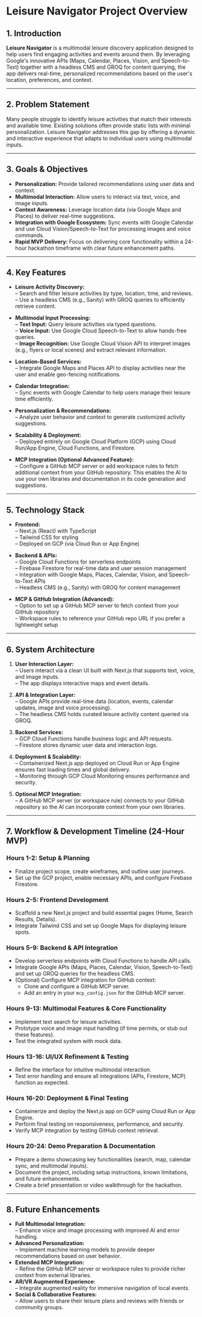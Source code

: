 # Leisure Navigator Project Overview

## 1. Introduction

**Leisure Navigator** is a multimodal leisure discovery application designed to help users find engaging activities and events around them. By leveraging Google's innovative APIs (Maps, Calendar, Places, Vision, and Speech-to-Text) together with a headless CMS and GROQ for content querying, the app delivers real-time, personalized recommendations based on the user's location, preferences, and context.

---

## 2. Problem Statement

Many people struggle to identify leisure activities that match their interests and available time. Existing solutions often provide static lists with minimal personalization. Leisure Navigator addresses this gap by offering a dynamic and interactive experience that adapts to individual users using multimodal inputs.

---

## 3. Goals & Objectives

- **Personalization:** Provide tailored recommendations using user data and context.
- **Multimodal Interaction:** Allow users to interact via text, voice, and image inputs.
- **Context Awareness:** Leverage location data (via Google Maps and Places) to deliver real-time suggestions.
- **Integration with Google Ecosystem:** Sync events with Google Calendar and use Cloud Vision/Speech-to-Text for processing images and voice commands.
- **Rapid MVP Delivery:** Focus on delivering core functionality within a 24-hour hackathon timeframe with clear future enhancement paths.

---

## 4. Key Features

- **Leisure Activity Discovery:**  
  – Search and filter leisure activities by type, location, time, and reviews.  
  – Use a headless CMS (e.g., Sanity) with GROQ queries to efficiently retrieve content.

- **Multimodal Input Processing:**  
  – **Text Input:** Query leisure activities via typed questions.  
  – **Voice Input:** Use Google Cloud Speech-to-Text to allow hands-free queries.  
  – **Image Recognition:** Use Google Cloud Vision API to interpret images (e.g., flyers or local scenes) and extract relevant information.

- **Location-Based Services:**  
  – Integrate Google Maps and Places API to display activities near the user and enable geo-fencing notifications.

- **Calendar Integration:**  
  – Sync events with Google Calendar to help users manage their leisure time efficiently.

- **Personalization & Recommendations:**  
  – Analyze user behavior and context to generate customized activity suggestions.

- **Scalability & Deployment:**  
  – Deployed entirely on Google Cloud Platform (GCP) using Cloud Run/App Engine, Cloud Functions, and Firestore.

- **MCP Integration (Optional Advanced Feature):**  
  – Configure a GitHub MCP server or add workspace rules to fetch additional context from your GitHub repository. This enables the AI to use your own libraries and documentation in its code generation and suggestions.

---

## 5. Technology Stack

- **Frontend:**  
  – Next.js (React) with TypeScript  
  – Tailwind CSS for styling  
  – Deployed on GCP (via Cloud Run or App Engine)

- **Backend & APIs:**  
  – Google Cloud Functions for serverless endpoints  
  – Firebase Firestore for real-time data and user session management  
  – Integration with Google Maps, Places, Calendar, Vision, and Speech-to-Text APIs  
  – Headless CMS (e.g., Sanity) with GROQ for content management

- **MCP & GitHub Integration (Advanced):**  
  – Option to set up a GitHub MCP server to fetch context from your GitHub repository  
  – Workspace rules to reference your GitHub repo URL if you prefer a lightweight setup

---

## 6. System Architecture

1. **User Interaction Layer:**  
   – Users interact via a clean UI built with Next.js that supports text, voice, and image inputs.  
   – The app displays interactive maps and event details.

2. **API & Integration Layer:**  
   – Google APIs provide real-time data (location, events, calendar updates, image and voice processing).  
   – The headless CMS holds curated leisure activity content queried via GROQ.

3. **Backend Services:**  
   – GCP Cloud Functions handle business logic and API requests.  
   – Firestore stores dynamic user data and interaction logs.

4. **Deployment & Scalability:**  
   – Containerized Next.js app deployed on Cloud Run or App Engine ensures fast loading times and global delivery.  
   – Monitoring through GCP Cloud Monitoring ensures performance and security.

5. **Optional MCP Integration:**  
   – A GitHub MCP server (or workspace rule) connects to your GitHub repository so the AI can incorporate context from your own libraries.

---

## 7. Workflow & Development Timeline (24-Hour MVP)

### **Hours 1-2: Setup & Planning**
- Finalize project scope, create wireframes, and outline user journeys.
- Set up the GCP project, enable necessary APIs, and configure Firebase Firestore.

### **Hours 2-5: Frontend Development**
- Scaffold a new Next.js project and build essential pages (Home, Search Results, Details).
- Integrate Tailwind CSS and set up Google Maps for displaying leisure spots.

### **Hours 5-9: Backend & API Integration**
- Develop serverless endpoints with Cloud Functions to handle API calls.
- Integrate Google APIs (Maps, Places, Calendar, Vision, Speech-to-Text) and set up GROQ queries for the headless CMS.
- (Optional) Configure MCP integration for GitHub context:
  - Clone and configure a GitHub MCP server.
  - Add an entry in your `mcp_config.json` for the GitHub MCP server.

### **Hours 9-13: Multimodal Features & Core Functionality**
- Implement text search for leisure activities.
- Prototype voice and image input handling (if time permits, or stub out these features).
- Test the integrated system with mock data.

### **Hours 13-16: UI/UX Refinement & Testing**
- Refine the interface for intuitive multimodal interaction.
- Test error handling and ensure all integrations (APIs, Firestore, MCP) function as expected.

### **Hours 16-20: Deployment & Final Testing**
- Containerize and deploy the Next.js app on GCP using Cloud Run or App Engine.
- Perform final testing on responsiveness, performance, and security.
- Verify MCP integration by testing GitHub context retrieval.

### **Hours 20-24: Demo Preparation & Documentation**
- Prepare a demo showcasing key functionalities (search, map, calendar sync, and multimodal inputs).
- Document the project, including setup instructions, known limitations, and future enhancements.
- Create a brief presentation or video walkthrough for the hackathon.

---

## 8. Future Enhancements

- **Full Multimodal Integration:**  
  – Enhance voice and image processing with improved AI and error handling.
- **Advanced Personalization:**  
  – Implement machine learning models to provide deeper recommendations based on user behavior.
- **Extended MCP Integration:**  
  – Refine the GitHub MCP server or workspace rules to provide richer context from external libraries.
- **AR/VR Augmented Experience:**  
  – Integrate augmented reality for immersive navigation of local events.
- **Social & Collaborative Features:**  
  – Allow users to share their leisure plans and reviews with friends or community groups.
